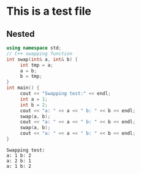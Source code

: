 # This is a test file


## Nested

```C++
using namespace std;
// C++ swapping function
int swap(int& a, int& b) {
     int tmp = a;
     a = b;
     b = tmp;
}
int main() {
     cout << "Swapping test:" << endl;
     int a = 1;
     int b = 2;
     cout << "a: " << a << " b: " << b << endl;
     swap(a, b);
     cout << "a: " << a << " b: " << b << endl;
     swap(a, b);
     cout << "a: " << a << " b: " << b << endl;
}
```

    Swapping test:
    a: 1 b: 2
    a: 2 b: 1
    a: 1 b: 2